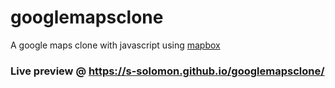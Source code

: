 # googlemapsclone

A google maps clone with javascript using [mapbox](https://www.mapbox.com)

### Live preview @ https://s-solomon.github.io/googlemapsclone/
